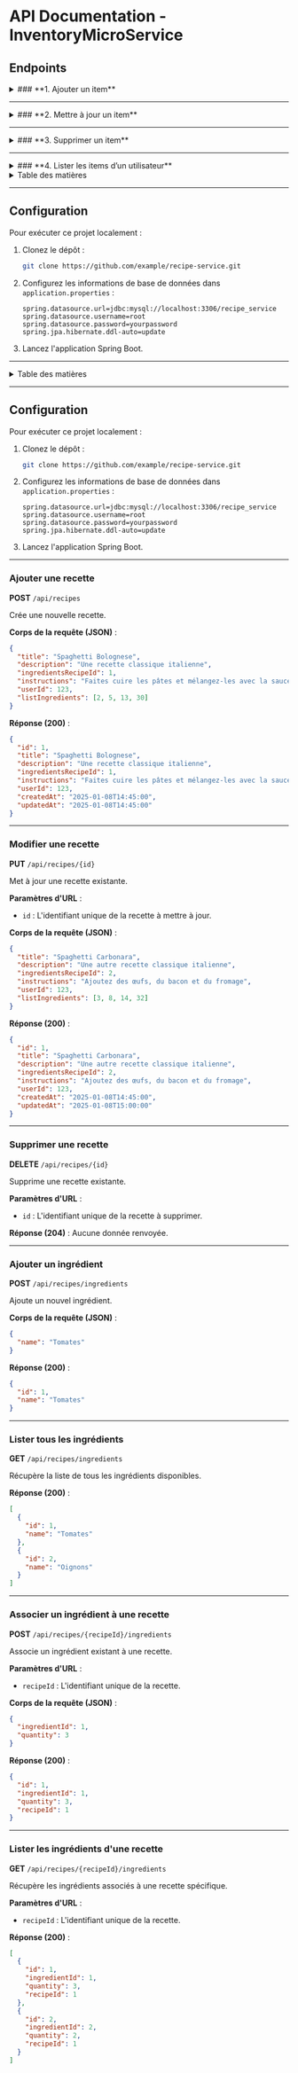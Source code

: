 # API Documentation - InventoryMicroService

## **Endpoints**

<details>
<summary>### **1. Ajouter un item**</summary>

- **Méthode** : `POST`  
- **URL** : `/api/inventory`  
- **Body** :  
  ```json
  {
      "ingredientId": 1,
      "quantity": 100,
      "userId": 10
  }
  ```
- **Réponse (200 OK)** :  
  ```json
  {
      "id": 1,
      "ingredientId": 1,
      "quantity": 100,
      "userId": 10,
      "createdAt": "2025-01-01T12:00:00",
      "updatedAt": "2025-01-01T12:00:00"
  }
  ```

</details>

---

<details>
<summary>### **2. Mettre à jour un item**</summary>

- **Méthode** : `PUT`  
- **URL** : `/api/inventory/{id}`  
- **Body** :  
  ```json
  {
      "ingredientId": 2,
      "quantity": 150,
      "userId": 10
  }
  ```
- **Réponse (200 OK)** :  
  ```json
  {
      "id": 1,
      "ingredientId": 2,
      "quantity": 150,
      "userId": 10,
      "createdAt": "2025-01-01T12:00:00",
      "updatedAt": "2025-01-01T12:05:00"
  }
  ```

</details>

---

<details>
<summary>### **3. Supprimer un item**</summary>

- **Méthode** : `DELETE`  
- **URL** : `/api/inventory/{id}`  
- **Réponse (204 No Content)** :  
  Pas de contenu (supprimé avec succès).

</details>

---

<details>
<summary>### **4. Lister les items d’un utilisateur**</summary>

- **Méthode** : `GET`  
- **URL** : `/api/inventory/user/{userId}`  
- **Réponse (200 OK)** :  
  ```json
  [
      {
          "id": 1,
          "ingredientId": 1,
          "quantity": 100,
          "userId": 10,
          "createdAt": "2025-01-01T12:00:00",
          "updatedAt": "2025-01-01T12:00:00"
      },
      {
          "id": 2,
          "ingredientId": 3,
          "quantity": 50,
          "userId": 10,
          "createdAt": "2025-01-01T13:00:00",
          "updatedAt": "2025-01-01T13:00:00"
      }
  ]
  ```

</details>

<details>
<summary>Table des matières</summary>

- [Configuration](#configuration)
- [Endpoints](#endpoints)
  - [Ajouter une recette](#ajouter-une-recette)
  - [Modifier une recette](#modifier-une-recette)
  - [Supprimer une recette](#supprimer-une-recette)
</details>

---

## Configuration

Pour exécuter ce projet localement :

1. Clonez le dépôt :
   ```bash
   git clone https://github.com/example/recipe-service.git
   ```
2. Configurez les informations de base de données dans `application.properties` :
   ```properties
   spring.datasource.url=jdbc:mysql://localhost:3306/recipe_service
   spring.datasource.username=root
   spring.datasource.password=yourpassword
   spring.jpa.hibernate.ddl-auto=update
   ```
3. Lancez l'application Spring Boot.

---

<details>
<summary>Table des matières</summary>

- [Configuration](#configuration)
- [Endpoints](#endpoints)
  - [Ajouter une recette](#ajouter-une-recette)
  - [Modifier une recette](#modifier-une-recette)
  - [Supprimer une recette](#supprimer-une-recette)
  - [Ajouter un ingrédient](#ajouter-un-ingrédient)
  - [Associer un ingrédient à une recette](#associer-un-ingrédient-à-une-recette)
  - [Lister les ingrédients d'une recette](#lister-les-ingrédients-dune-recette)
</details>

---

## Configuration

Pour exécuter ce projet localement :

1. Clonez le dépôt :
   ```bash
   git clone https://github.com/example/recipe-service.git
   ```
2. Configurez les informations de base de données dans `application.properties` :
   ```properties
   spring.datasource.url=jdbc:mysql://localhost:3306/recipe_service
   spring.datasource.username=root
   spring.datasource.password=yourpassword
   spring.jpa.hibernate.ddl-auto=update
   ```
3. Lancez l'application Spring Boot.

---

### Ajouter une recette

**POST** `/api/recipes`

Crée une nouvelle recette.

**Corps de la requête (JSON)** :
```json
{
  "title": "Spaghetti Bolognese",
  "description": "Une recette classique italienne",
  "ingredientsRecipeId": 1,
  "instructions": "Faites cuire les pâtes et mélangez-les avec la sauce",
  "userId": 123,
  "listIngredients": [2, 5, 13, 30]
}
```

**Réponse (200)** :
```json
{
  "id": 1,
  "title": "Spaghetti Bolognese",
  "description": "Une recette classique italienne",
  "ingredientsRecipeId": 1,
  "instructions": "Faites cuire les pâtes et mélangez-les avec la sauce",
  "userId": 123,
  "createdAt": "2025-01-08T14:45:00",
  "updatedAt": "2025-01-08T14:45:00"
}
```

---

### Modifier une recette

**PUT** `/api/recipes/{id}`

Met à jour une recette existante.

**Paramètres d'URL** :
- `id` : L'identifiant unique de la recette à mettre à jour.

**Corps de la requête (JSON)** :
```json
{
  "title": "Spaghetti Carbonara",
  "description": "Une autre recette classique italienne",
  "ingredientsRecipeId": 2,
  "instructions": "Ajoutez des œufs, du bacon et du fromage",
  "userId": 123,
  "listIngredients": [3, 8, 14, 32]
}
```

**Réponse (200)** :
```json
{
  "id": 1,
  "title": "Spaghetti Carbonara",
  "description": "Une autre recette classique italienne",
  "ingredientsRecipeId": 2,
  "instructions": "Ajoutez des œufs, du bacon et du fromage",
  "userId": 123,
  "createdAt": "2025-01-08T14:45:00",
  "updatedAt": "2025-01-08T15:00:00"
}
```

---

### Supprimer une recette

**DELETE** `/api/recipes/{id}`

Supprime une recette existante.

**Paramètres d'URL** :
- `id` : L'identifiant unique de la recette à supprimer.

**Réponse (204)** :
Aucune donnée renvoyée.

---

### Ajouter un ingrédient

**POST** `/api/recipes/ingredients`

Ajoute un nouvel ingrédient.

**Corps de la requête (JSON)** :
```json
{
  "name": "Tomates"
}
```

**Réponse (200)** :
```json
{
  "id": 1,
  "name": "Tomates"
}
```

---

### Lister tous les ingrédients

**GET** `/api/recipes/ingredients`

Récupère la liste de tous les ingrédients disponibles.

**Réponse (200)** :
```json
[
  {
    "id": 1,
    "name": "Tomates"
  },
  {
    "id": 2,
    "name": "Oignons"
  }
]
```

---

### Associer un ingrédient à une recette

**POST** `/api/recipes/{recipeId}/ingredients`

Associe un ingrédient existant à une recette.

**Paramètres d'URL** :
- `recipeId` : L'identifiant unique de la recette.

**Corps de la requête (JSON)** :
```json
{
  "ingredientId": 1,
  "quantity": 3
}
```

**Réponse (200)** :
```json
{
  "id": 1,
  "ingredientId": 1,
  "quantity": 3,
  "recipeId": 1
}
```

---

### Lister les ingrédients d'une recette

**GET** `/api/recipes/{recipeId}/ingredients`

Récupère les ingrédients associés à une recette spécifique.

**Paramètres d'URL** :
- `recipeId` : L'identifiant unique de la recette.

**Réponse (200)** :
```json
[
  {
    "id": 1,
    "ingredientId": 1,
    "quantity": 3,
    "recipeId": 1
  },
  {
    "id": 2,
    "ingredientId": 2,
    "quantity": 2,
    "recipeId": 1
  }
]
```
